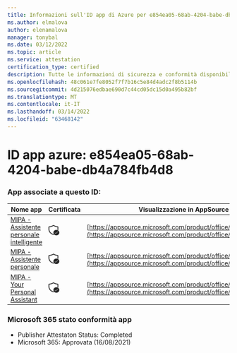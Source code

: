```yaml
---
title: Informazioni sull'ID app di Azure per e854ea05-68ab-4204-babe-db4a784fb4d8
ms.author: elmalova
author: elenamalova
manager: tonybal
ms.date: 03/12/2022
ms.topic: article
ms.service: attestation
certification_type: certified
description: Tutte le informazioni di sicurezza e conformità disponibili per e854ea05-68ab-4204-babe-db4a784fb4d8.
ms.openlocfilehash: 48c061e7fe8052f7f7b16c5e84d4adc2f8b5114b
ms.sourcegitcommit: 4d215076edbae690d7c44cd05dc15d0a495b82bf
ms.translationtype: MT
ms.contentlocale: it-IT
ms.lasthandoff: 03/14/2022
ms.locfileid: "63468142"
---
```

# <a name="azure-app-id-e854ea05-68ab-4204-babe-db4a784fb4d8"></a>ID app azure: e854ea05-68ab-4204-babe-db4a784fb4d8


### <a name="apps-associated-with-this-id"></a>App associate a questo ID:
| **Nome app** | **Certificata** | **Visualizzazione in AppSource** |
|--------------|---------------|-----------------------|
| [MIPA - Assistente personale intelligente](../forward/17859280.mipa) | <img alt="Certified application badge" src="../media/certified-badge.png" height="25" width="25" /> | [https://appsource.microsoft.com/product/office/17859280.mipa](https://appsource.microsoft.com/product/office/17859280.mipa) |
| [MIPA - Assistente personale](../forward/WA200000062) | <img alt="Certified application badge" src="../media/certified-badge.png" height="25" width="25" /> | [https://appsource.microsoft.com/product/office/WA200000062](https://appsource.microsoft.com/product/office/WA200000062) |
| [MIPA - Your Personal Assistant](../forward/WA200000148) | <img alt="Certified application badge" src="../media/certified-badge.png" height="25" width="25" /> | [https://appsource.microsoft.com/product/office/WA200000148](https://appsource.microsoft.com/product/office/WA200000148) |

### <a name="microsoft-365-app-compliance-status"></a>Microsoft 365 stato conformità app
- Publisher Attestaton Status: Completed
- Microsoft 365: Approvata (16/08/2021)
